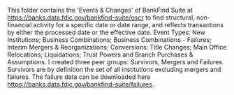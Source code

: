 This folder contains the 'Events & Changes' of BankFind Suite at https://banks.data.fdic.gov/bankfind-suite/oscr to find structural, non-financial activity for a specific date or date range, and reflects transactions by either the processed date or the effective date.
Event Types: New Institutions; Business Combinations; Business Combinations - Failures; Interim Mergers & Reorganizations; Conversions: Title Changes; Main Office Relocations; Liquidations; Trust Powers and Branch Purchases & Assumptions.
I created three peer groups: Survivors, Mergers and Failures. Survivors are by definition the set of all institutions excluding mergers and failures.
The failure data can be downloaded here https://banks.data.fdic.gov/bankfind-suite/failures.
